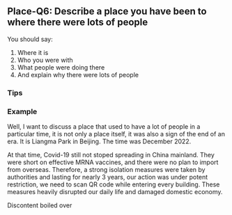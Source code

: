 ## Place-Q6: Describe a place you have been to where there were lots of people

You should say:

1. Where it is
2. Who you were with
3. What people were doing there
4. And explain why there were lots of people

### Tips

### Example

Well, I want to discuss a place that used to have a lot of people in a particular time, it is not only a place itself, it was also a sign of the end of an era. It is Liangma Park in Beijing. The time was December 2022.

At that time, Covid-19 still not stoped spreading in China mainland. They were short on effective MRNA vaccines, and there were no plan to import from overseas. Therefore, a strong isolation measures were taken by authorities and lasting for nearly 3 years, our action was under potent restriction, we need to scan QR code while entering every building. These measures heavily disrupted our daily life and damaged domestic economy.

 Discontent boiled over
